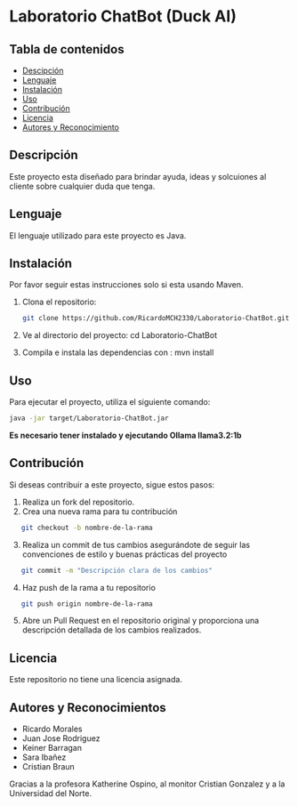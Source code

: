 # Laboratorio ChatBot (Duck AI)

## Tabla de contenidos 
- [Descipción](#descripción)
- [Lenguaje](##lenguajes)
- [Instalación](#instalación)
- [Uso](#uso)
- [Contribución](#Contribución)
- [Licencia](#Licencia)
- [Autores y Reconocimiento](#autores-y-reconocimientos)

## Descripción
Este proyecto esta diseñado para brindar ayuda, ideas y solcuiones al cliente sobre cualquier duda que tenga.

## Lenguaje
El lenguaje utilizado para este proyecto es Java.

## Instalación 

Por favor seguir estas instrucciones solo si esta usando Maven.

1. Clona el repositorio:
    ```bash
    git clone https://github.com/RicardoMCH2330/Laboratorio-ChatBot.git

2. Ve al directorio del proyecto:
   cd Laboratorio-ChatBot

3. Compila e instala las dependencias con :
   mvn install

## Uso 
Para ejecutar el proyecto, utiliza el siguiente comando: 
```bash
java -jar target/Laboratorio-ChatBot.jar
```
**Es necesario tener instalado y ejecutando Ollama llama3.2:1b**

## Contribución 

Si deseas contribuir a este proyecto, sigue estos pasos:

1. Realiza un fork del repositorio.
2. Crea una nueva rama para tu contribución
 ```bash
    git checkout -b nombre-de-la-rama
```
3. Realiza un commit de tus cambios asegurándote de seguir las convenciones de estilo y buenas prácticas del proyecto
  ```bash
     git commit -m "Descripción clara de los cambios"
```
4. Haz push de la rama a tu repositorio
  ```bash
     git push origin nombre-de-la-rama
```
5. Abre un Pull Request en el repositorio original y proporciona una descripción detallada de los cambios realizados.

## Licencia 
Este repositorio no tiene una licencia asignada.

## Autores y Reconocimientos 
 - Ricardo Morales
 - Juan Jose Rodriguez
 - Keiner Barragan
 - Sara Ibañez
 - Cristian Braun

 Gracias a la profesora Katherine Ospino, al monitor Cristian Gonzalez y a la Universidad del Norte. 

